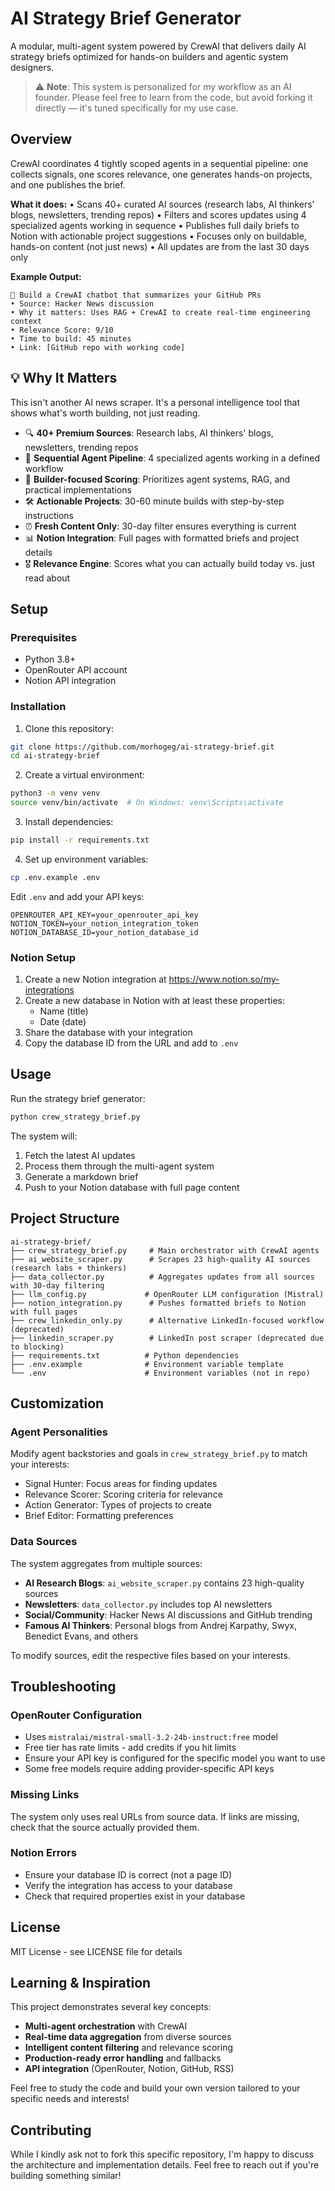 # AI Strategy Brief Generator

A modular, multi-agent system powered by CrewAI that delivers daily AI strategy briefs optimized for hands-on builders and agentic system designers.

> ⚠️ **Note**: This system is personalized for my workflow as an AI founder. Please feel free to learn from the code, but avoid forking it directly — it's tuned specifically for my use case.

## Overview

CrewAI coordinates 4 tightly scoped agents in a sequential pipeline: one collects signals, one scores relevance, one generates hands-on projects, and one publishes the brief.

**What it does:**
• Scans 40+ curated AI sources (research labs, AI thinkers' blogs, newsletters, trending repos)
• Filters and scores updates using 4 specialized agents working in sequence
• Publishes full daily briefs to Notion with actionable project suggestions
• Focuses only on buildable, hands-on content (not just news)
• All updates are from the last 30 days only

**Example Output:**
```
🔹 Build a CrewAI chatbot that summarizes your GitHub PRs
• Source: Hacker News discussion
• Why it matters: Uses RAG + CrewAI to create real-time engineering context
• Relevance Score: 9/10
• Time to build: 45 minutes
• Link: [GitHub repo with working code]
```

## 💡 Why It Matters

This isn't another AI news scraper. It's a personal intelligence tool that shows what's worth building, not just reading.

- 🔍 **40+ Premium Sources**: Research labs, AI thinkers' blogs, newsletters, trending repos
- 🤖 **Sequential Agent Pipeline**: 4 specialized agents working in a defined workflow
- 🎯 **Builder-focused Scoring**: Prioritizes agent systems, RAG, and practical implementations
- 🛠️ **Actionable Projects**: 30-60 minute builds with step-by-step instructions
- ⏰ **Fresh Content Only**: 30-day filter ensures everything is current
- 📊 **Notion Integration**: Full pages with formatted briefs and project details
- 🎖️ **Relevance Engine**: Scores what you can actually build today vs. just read about

## Setup

### Prerequisites

- Python 3.8+
- OpenRouter API account
- Notion API integration

### Installation

1. Clone this repository:
```bash
git clone https://github.com/morhogeg/ai-strategy-brief.git
cd ai-strategy-brief
```

2. Create a virtual environment:
```bash
python3 -m venv venv
source venv/bin/activate  # On Windows: venv\Scripts\activate
```

3. Install dependencies:
```bash
pip install -r requirements.txt
```

4. Set up environment variables:
```bash
cp .env.example .env
```

Edit `.env` and add your API keys:
```
OPENROUTER_API_KEY=your_openrouter_api_key
NOTION_TOKEN=your_notion_integration_token
NOTION_DATABASE_ID=your_notion_database_id
```

### Notion Setup

1. Create a new Notion integration at https://www.notion.so/my-integrations
2. Create a new database in Notion with at least these properties:
   - Name (title)
   - Date (date)
3. Share the database with your integration
4. Copy the database ID from the URL and add to `.env`

## Usage

Run the strategy brief generator:
```bash
python crew_strategy_brief.py
```

The system will:
1. Fetch the latest AI updates
2. Process them through the multi-agent system
3. Generate a markdown brief
4. Push to your Notion database with full page content

## Project Structure

```
ai-strategy-brief/
├── crew_strategy_brief.py     # Main orchestrator with CrewAI agents
├── ai_website_scraper.py      # Scrapes 23 high-quality AI sources (research labs + thinkers)
├── data_collector.py          # Aggregates updates from all sources with 30-day filtering
├── llm_config.py             # OpenRouter LLM configuration (Mistral)
├── notion_integration.py      # Pushes formatted briefs to Notion with full pages
├── crew_linkedin_only.py      # Alternative LinkedIn-focused workflow (deprecated)
├── linkedin_scraper.py        # LinkedIn post scraper (deprecated due to blocking)
├── requirements.txt          # Python dependencies
├── .env.example              # Environment variable template
└── .env                      # Environment variables (not in repo)
```

## Customization

### Agent Personalities

Modify agent backstories and goals in `crew_strategy_brief.py` to match your interests:
- Signal Hunter: Focus areas for finding updates
- Relevance Scorer: Scoring criteria for relevance
- Action Generator: Types of projects to create
- Brief Editor: Formatting preferences

### Data Sources

The system aggregates from multiple sources:
- **AI Research Blogs**: `ai_website_scraper.py` contains 23 high-quality sources
- **Newsletters**: `data_collector.py` includes top AI newsletters  
- **Social/Community**: Hacker News AI discussions and GitHub trending
- **Famous AI Thinkers**: Personal blogs from Andrej Karpathy, Swyx, Benedict Evans, and others

To modify sources, edit the respective files based on your interests.

## Troubleshooting

### OpenRouter Configuration
- Uses `mistralai/mistral-small-3.2-24b-instruct:free` model
- Free tier has rate limits - add credits if you hit limits
- Ensure your API key is configured for the specific model you want to use
- Some free models require adding provider-specific API keys

### Missing Links
The system only uses real URLs from source data. If links are missing, check that the source actually provided them.

### Notion Errors
- Ensure your database ID is correct (not a page ID)
- Verify the integration has access to your database
- Check that required properties exist in your database

## License

MIT License - see LICENSE file for details

## Learning & Inspiration

This project demonstrates several key concepts:
- **Multi-agent orchestration** with CrewAI
- **Real-time data aggregation** from diverse sources
- **Intelligent content filtering** and relevance scoring
- **Production-ready error handling** and fallbacks
- **API integration** (OpenRouter, Notion, GitHub, RSS)

Feel free to study the code and build your own version tailored to your specific needs and interests!

## Contributing

While I kindly ask not to fork this specific repository, I'm happy to discuss the architecture and implementation details. Feel free to reach out if you're building something similar!